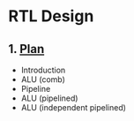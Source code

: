 # RTL Design
## 1. [Plan](RTL_design/chapter_00001.md)
  - Introduction
  - ALU (comb)
  - Pipeline
  - ALU (pipelined)
  - ALU (independent pipelined)

